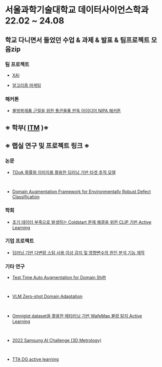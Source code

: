 # 서울과학기술대학교 데이터사이언스학과 22.02 ~ 24.08

## 학교 다니면서 들었던 수업 & 과제 & 발표 & 팀프로젝트 모음zip


### 팀 프로젝트
- [XAI](https://github.com/sean03101/DataScience_major_/tree/main/XAI)

- [알고리즘 마케팅](https://github.com/sean03101/DataScience_major_/tree/main/%EC%95%8C%EA%B3%A0%EB%A6%AC%EC%A6%98%EB%A7%88%EC%BC%80%ED%8C%85)

### 해커톤
- [불법복제품 근절을 위한 통관물품 판독 아이디어 NIPA 해커톤](https://github.com/sean03101/DataScience_major_/tree/main/NIPA%20%ED%95%B4%EC%BB%A4%ED%86%A4)


## ※ 학부( [ITM](https://github.com/sean03101/ITM) )※



## ※ 랩실 연구 및 프로젝트 링크 ※

### 논문
- [TDoA 확률화 이미지를 활용한 딥러닝 기반 타겟 추적 모델](https://github.com/sean03101/UWB-Indoor-Tracking)

<br>

- [Domain Augmentation Framework for Environmentally Robust Defect Classification](https://github.com/sean03101/iai-project/tree/main/%EC%A0%84%EC%9E%90%20%EC%A0%9C%EC%A1%B0%20%ED%94%84%EB%A1%9C%EC%A0%9D%ED%8A%B8)


### 학회

- [초기 데이터 부족으로 발생하는 Coldstart 문제 해결을 위한 CLIP 기반 Active Learning]()

### 기업 프로젝트

- [딥러닝 기반 다변량 스팀 사용 이상 감지 및 영향변수의 원인 분석 기능 제작]()

### 기타 연구

- [Test Time Auto Augmentation for Domain Shift]()

<br>

- [VLM Zero-shot Domain Adaptation]()

<br>

- [Omniglot dataset을 활용한 메타러닝 기반 WafeMap 불량 탐지 Active Learning]()

<br>

- [2022 Samsung AI Challenge (3D Metrology)]()

<br>

- [TTA DG active learning]()

